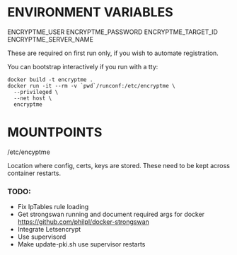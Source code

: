 
# ENVIRONMENT VARIABLES

ENCRYPTME_USER
ENCRYPTME_PASSWORD
ENCRYPTME_TARGET_ID
ENCRYPTME_SERVER_NAME

These are required on first run only, if you wish to automate registration.

You can bootstrap interactively if you run with a tty:

    docker build -t encryptme .
    docker run -it --rm -v `pwd`/runconf:/etc/encryptme \
      --privileged \
      --net host \
      encryptme


# MOUNTPOINTS

  /etc/encyptme

  Location where config, certs, keys are stored.  These need to be kept
  across container restarts.


### TODO:


- Fix IpTables rule loading
- Get strongswan running and document required args for docker
  https://github.com/philpl/docker-strongswan
- Integrate Letsencrypt
- Use supervisord
- Make update-pki.sh use supervisor restarts

